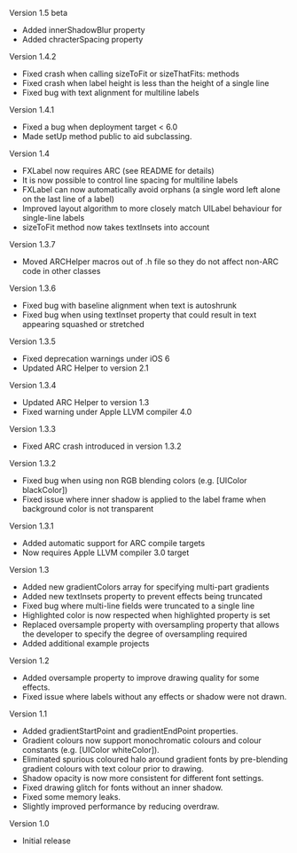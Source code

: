Version 1.5 beta

- Added innerShadowBlur property
- Added chracterSpacing property

Version 1.4.2

- Fixed crash when calling sizeToFit or sizeThatFits: methods
- Fixed crash when label height is less than the height of a single line
- Fixed bug with text alignment for multiline labels

Version 1.4.1

- Fixed a bug when deployment target < 6.0
- Made setUp method public to aid subclassing.

Version 1.4

- FXLabel now requires ARC (see README for details)
- It is now possible to control line spacing for multiline labels
- FXLabel can now automatically avoid orphans (a single word left alone on the last line of a label)
- Improved layout algorithm to more closely match UILabel behaviour for single-line labels
- sizeToFit method now takes textInsets into account

Version 1.3.7

- Moved ARCHelper macros out of .h file so they do not affect non-ARC code in other classes

Version 1.3.6

- Fixed bug with baseline alignment when text is autoshrunk
- Fixed bug when using textInset property that could result in text appearing squashed or stretched

Version 1.3.5

- Fixed deprecation warnings under iOS 6
- Updated ARC Helper to version 2.1

Version 1.3.4

- Updated ARC Helper to version 1.3
- Fixed warning under Apple LLVM compiler 4.0

Version 1.3.3

- Fixed ARC crash introduced in version 1.3.2

Version 1.3.2

- Fixed bug when using non RGB blending colors (e.g. [UIColor blackColor])
- Fixed issue where inner shadow is applied to the label frame when background color is not transparent

Version 1.3.1

- Added automatic support for ARC compile targets
- Now requires Apple LLVM compiler 3.0 target

Version 1.3

- Added new gradientColors array for specifying multi-part gradients
- Added new textInsets property to prevent effects being truncated
- Fixed bug where multi-line fields were truncated to a single line
- Highlighted color is now respected when highlighted property is set
- Replaced oversample property with oversampling property that allows the developer to specify the degree of oversampling required
- Added additional example projects

Version 1.2

- Added oversample property to improve drawing quality for some effects.
- Fixed issue where labels without any effects or shadow were not drawn.

Version 1.1

- Added gradientStartPoint and gradientEndPoint properties.
- Gradient colours now support monochromatic colours and colour constants (e.g. [UIColor whiteColor]).
- Eliminated spurious coloured halo around gradient fonts by pre-blending gradient colours with text colour prior to drawing.
- Shadow opacity is now more consistent for different font settings.
- Fixed drawing glitch for fonts without an inner shadow.
- Fixed some memory leaks.
- Slightly improved performance by reducing overdraw.

Version 1.0

- Initial release